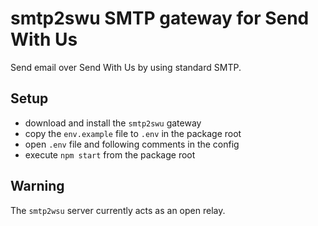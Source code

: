 smtp2swu SMTP gateway for Send With Us
======================================
Send email over Send With Us by using standard SMTP.

Setup
-----
 * download and install the `smtp2swu` gateway
 * copy the `env.example` file to `.env` in the package root
 * open `.env` file and following comments in the config
 * execute `npm start` from the package root

Warning
-------
The `smtp2wsu` server currently acts as an open relay.
